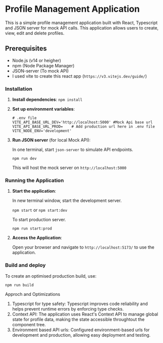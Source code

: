 # Profile Management Application

This is a simple profile management application built with React, Typescript and JSON server for mock API calls.
This application allows users to create, view, edit and delete profiles.

## Prerequisites

- Node.js (v14 or heigher)
- npm (Node Package Manager)
- JSON-server (To mock API)
- I used vite to create this react app (`https://v3.vitejs.dev/guide/`)

### Installation

1. **Install dependencies**:
    ```npm install```

3. **Set up environment variables**:

    ```
    # .env file
    VITE_API_BASE_URL_DEV='http://localhost:5000' #Mock Api base url
    VITE_API_BASE_URL_PROD=    # Add production url here in .env file
    VITE_NODE_ENV='development'
    ```

4. **Run JSON server** (for local Mock API):

    In one terminal, start `json-server` to simulate API endpoints.

    ```npm run dev```

    This will host the mock server on  `http://localhost:5000`


### Running the Application

1. **Start the application**:

    In new terminal window, start the development server.

    ```npm start``` or ```npm start:dev```

    To start production server.

    ```npm run start:prod```

2. **Access the Application**:

    Open your browser and navigate to `http://localhost:5173/` to use the application.


### Build and deploy

To create an optimised production build, use:

```npm run build```


Approch and Optimizations

1. Typescript for type safety: Typescript improves code reliability and helps prevent runtime errors by enforcing type checks.
2. Context API: The application uses React's Context API to manage global state for profile data, making the state accessible throughtout the component tree.
3. Environment based API urls: Configured environment-based urls for development and production, allowing easy deployment and testing.
 